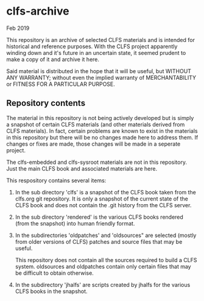 # clfs-archive

Feb 2019

This repository is an archive of selected CLFS materials and is
intended for historical and reference purposes.   With the CLFS
project apparently winding down and it's future in an uncertain
state, it seemed prudent to make a copy of it and archive it here.

Said material is distributed in the hope that it will be useful, but
WITHOUT ANY WARRANTY; without even the implied warranty of
MERCHANTABILITY or FITNESS FOR A PARTICULAR PURPOSE.

## Repository contents

The material in this repository is not being actively developed 
but is simply a snapshot of certain CLFS materials (and other 
materials derived from CLFS materials).  In fact, certain problems
are known to exist in the materials in this repository but there
will be no changes made here to address them.   If changes or fixes
are made, those changes will be made in a seperate project.

The clfs-embedded and clfs-sysroot materials are not in this 
repository.  Just the main CLFS book and associated materials are
here.

This respository contains several items:

1) In the sub directory 'clfs' is a snapshot of the CLFS book taken
   from the clfs.org git repository.  It is only a snapshot of the
   current state of the CLFS book and does not contain the .git history
   from the CLFS server.

2) In the sub directory 'rendered' is the various CLFS books 
   rendered (from the snapshot) into human friendly format.

3) In the subdirectories 'oldpatches' and 'oldsources" are selected
   (mostly from older versions of CLFS) patches and source files that 
   may be useful.

   This repository does not contain all the sources required to build
   a CLFS system.  oldsources and oldpatches contain only certain
   files that may be difficult to obtain otherwise.

4) In the subdirectory 'jhalfs' are scripts created by jhalfs for 
   the various CLFS books in the snapshot.

